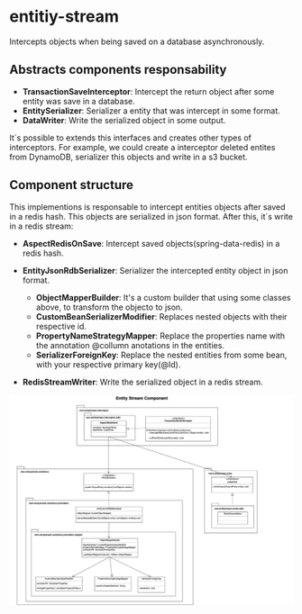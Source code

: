 # entitiy-stream
Intercepts objects when being saved on a database asynchronously.


 ## Abstracts components responsability
- **TransactionSaveInterceptor**: Intercept the return object after some entity was save in a database.
- **EntitySerializer**: Serializer a entity that was intercept in some format.
- **DataWriter**: Write the serialized object in some output.

It´s possible to extends this interfaces and creates other types of interceptors. For example, we could create a interceptor deleted entites from DynamoDB, serializer this objects and write in a s3 bucket.


## Component structure
This implementions is responsable to intercept entities objects after saved in a redis hash. This objects are serialized in json format. After this, it´s write in a redis stream:
- **AspectRedisOnSave**: Intercept saved objects(spring-data-redis) in a redis hash.
- **EntityJsonRdbSerializer**: Serializer the intercepted entity object in json format.
    - **ObjectMapperBuilder**: It's a custom builder that using some classes above, to transform the objecto to json.
    - **CustomBeanSerializerModifier**: Replaces nested objects with their respective id. 
    - **PropertyNameStrategyMapper**: Replace the properties name with the annotation @collumn anotations in the entities.
    - **SerializerForeignKey**: Replace the nested entities from some bean, with your respective primary key(@Id).



- **RedisStreamWriter**: Write the serialized object in a redis stream.

![Diagram](https://github.com/diegolucasilva/entitiy-stream/blob/master/entity-stream.jpg)

 
 
 
 
 
 
  ## 
 
 



